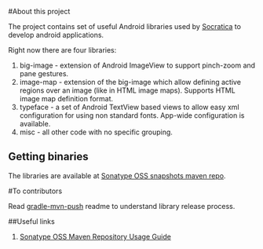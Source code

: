 #About this project

The project contains set of useful Android libraries used by [Socratica](http://socratica.com) to develop
android applications.

Right now there are four libraries:

 1. big-image - extension of Android ImageView to support pinch-zoom and pane gestures.
 2. image-map - extension of the big-image which allow defining active regions over an image (like in HTML image maps). Supports HTML image map definition format.
 3. typeface - a set of Android TextView based views to allow easy xml configuration for using non standard fonts. App-wide configuration is available.
 4. misc - all other code with no specific grouping.

## Getting binaries

The libraries are available at [Sonatype OSS snapshots maven repo](https://oss.sonatype.org/content/repositories/snapshots/com/socratica/mobile/).

#To contributors

Read [gradle-mvn-push](https://github.com/chrisbanes/gradle-mvn-push) readme to understand library release process.

##Useful links
1. [Sonatype OSS Maven Repository Usage Guide](https://docs.sonatype.org/display/Repository/Sonatype+OSS+Maven+Repository+Usage+Guide#SonatypeOSSMavenRepositoryUsageGuide-7a.DeploySnapshotsandStageReleaseswithMaven)
